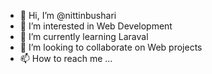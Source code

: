 - 👋 Hi, I’m @nittinbushari
- 👀 I’m interested in Web Development
- 🌱 I’m currently learning Laraval
- 💞️ I’m looking to collaborate on Web projects
- 📫 How to reach me ...

<!---
nittinbushari/nittinbushari is a ✨ special ✨ repository because its `README.md` (this file) appears on your GitHub profile.
You can click the Preview link to take a look at your changes.
--->
